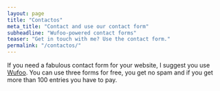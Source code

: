 ```yaml
---
layout: page
title: "Contactos"
meta_title: "Contact and use our contact form"
subheadline: "Wufoo-powered contact forms"
teaser: "Get in touch with me? Use the contact form."
permalink: "/contactos/"
---
```

If you need a fabulous contact form for your website, I suggest you use [Wufoo][1]. You can use three forms for free, you get no spam and if you get more than 100 entries you have to pay.


 [1]: http://www.wufoo.com/
